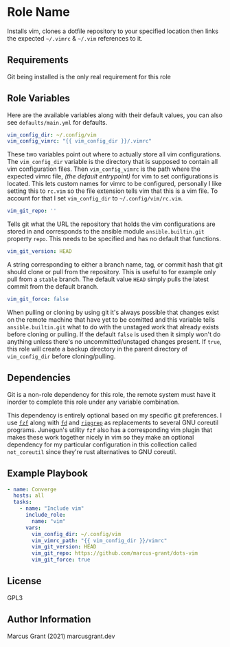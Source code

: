 Role Name
=========

Installs vim, clones a dotfile repository to your specified location then links the expected `~/.vimrc` & `~/.vim` references to it.

Requirements
------------

Git being installed is the only real requirement for this role

Role Variables
--------------

Here are the available variables along with their default values, you can also see `defaults/main.yml` for defaults.

```yaml
vim_config_dir: ~/.config/vim
vim_config_vimrc: "{{ vim_config_dir }}/.vimrc"
```

These two variables point out where to actually store all vim configurations. The `vim_config_dir` variable is the directory that is supposed to contain all vim configuration files. Then `vim_config_vimrc` is the path where the expected vimrc file, *(the default entrypoint)* for vim to set configurations is located. This lets custom names for vimrc to be configured, personally I like setting this to `rc.vim` so the file extension tells vim that this is a vim file. To account for that I set `vim_config_dir` to `~/.config/vim/rc.vim`.

```yaml
vim_git_repo: ''
```

Tells git what the URL the repository that holds the vim configurations are stored in and corresponds to the ansible module `ansible.builtin.git` property `repo`. This needs to be specified and has no default that functions.

```yaml
vim_git_version: HEAD
```

A string corresponding to either a branch name, tag, or commit hash that git should clone or pull from the repository. This is useful to for example only pull from a `stable` branch. The default value `HEAD` simply pulls the latest commit from the default branch.

```yaml
vim_git_force: false
```

When pulling or cloning by using git it's always possible that changes exist on the remote machine that have yet to be comitted and this variable tells `ansible.builtin.git` what to do with the unstaged work that already exists before cloning or pulling. If the default `false` is used then it simply won't do anything unless there's no uncommitted/unstaged changes present. If `true`, this role will create a backup directory in the parent directory of `vim_config_dir` before cloning/pulling.

Dependencies
------------

Git is a non-role dependency for this role, the remote system must have it inorder to complete this role under any variable combination.

This dependency is entirely optional based on my specific git preferences. I use [`fzf`](marcus_grant.not_coreutil) along with [`fd`](https://github.com/sharkdp/fd) and [`ripgrep`](https://github.com/BurntSushi/ripgrep) as replacements to several GNU coreutil programs. Junegun's utility `fzf` also has a corresponding vim plugin that makes these work together nicely in vim so they make an optional dependency for my particular configuration in this collection called `not_coreutil` since they're rust alternatives to GNU coreutil.

Example Playbook
----------------

```yaml
- name: Converge
  hosts: all
  tasks:
    - name: "Include vim"
      include_role:
        name: "vim"
      vars:
        vim_config_dir: ~/.config/vim
        vim_vimrc_path: "{{ vim_config_dir }}/vimrc"
        vim_git_version: HEAD
        vim_git_repo: https://github.com/marcus-grant/dots-vim
        vim_git_force: true
```

License
-------

GPL3

Author Information
------------------

Marcus Grant (2021) marcusgrant.dev
